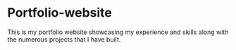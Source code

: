 # Portfolio-website
This is my portfolio website showcasing my experience and skills along with the numerous projects that I have built.
